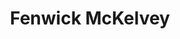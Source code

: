 ---
tags:
  - type/person
description: Fenwick is the co-director of Concordia's Applied AI Institute and an Associate professor in Communication Studies.
social:
  linkedin: https://www.linkedin.com/in/fenwick-mckelvey-343228aa/
title: Fenwick McKelvey
categories:
  - speaker
---